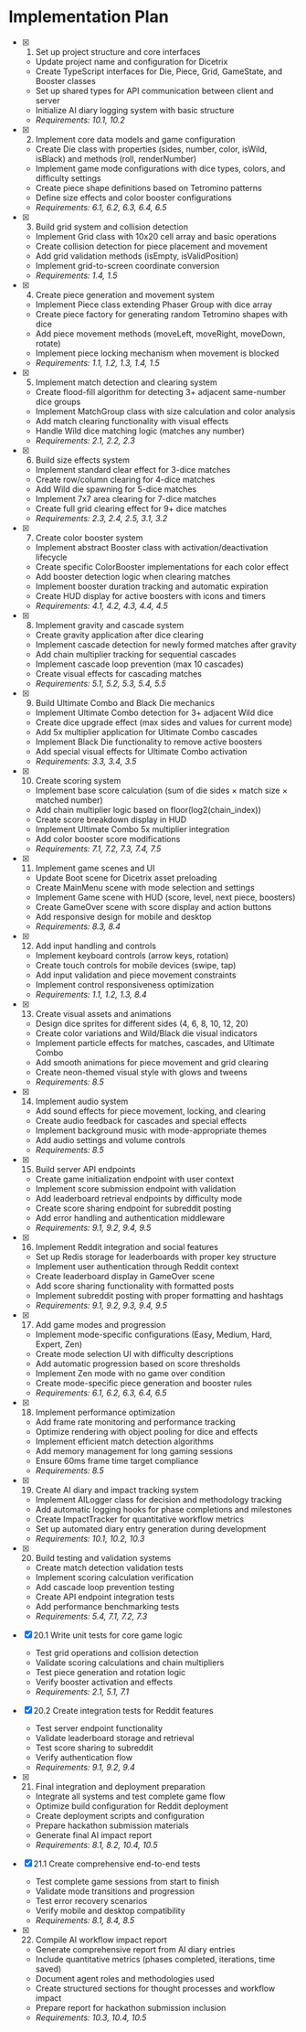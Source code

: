# Implementation Plan

- [x] 1. Set up project structure and core interfaces

  - Update project name and configuration for Dicetrix
  - Create TypeScript interfaces for Die, Piece, Grid, GameState, and Booster classes
  - Set up shared types for API communication between client and server
  - Initialize AI diary logging system with basic structure
  - _Requirements: 10.1, 10.2_

- [x] 2. Implement core data models and game configuration

  - Create Die class with properties (sides, number, color, isWild, isBlack) and methods (roll, renderNumber)
  - Implement game mode configurations with dice types, colors, and difficulty settings
  - Create piece shape definitions based on Tetromino patterns
  - Define size effects and color booster configurations
  - _Requirements: 6.1, 6.2, 6.3, 6.4, 6.5_

- [x] 3. Build grid system and collision detection

  - Implement Grid class with 10x20 cell array and basic operations
  - Create collision detection for piece placement and movement
  - Add grid validation methods (isEmpty, isValidPosition)
  - Implement grid-to-screen coordinate conversion
  - _Requirements: 1.4, 1.5_

- [x] 4. Create piece generation and movement system

  - Implement Piece class extending Phaser Group with dice array
  - Create piece factory for generating random Tetromino shapes with dice
  - Add piece movement methods (moveLeft, moveRight, moveDown, rotate)
  - Implement piece locking mechanism when movement is blocked
  - _Requirements: 1.1, 1.2, 1.3, 1.4, 1.5_

- [x] 5. Implement match detection and clearing system

  - Create flood-fill algorithm for detecting 3+ adjacent same-number dice groups
  - Implement MatchGroup class with size calculation and color analysis
  - Add match clearing functionality with visual effects
  - Handle Wild dice matching logic (matches any number)
  - _Requirements: 2.1, 2.2, 2.3_

- [x] 6. Build size effects system

  - Implement standard clear effect for 3-dice matches
  - Create row/column clearing for 4-dice matches
  - Add Wild die spawning for 5-dice matches
  - Implement 7x7 area clearing for 7-dice matches
  - Create full grid clearing effect for 9+ dice matches
  - _Requirements: 2.3, 2.4, 2.5, 3.1, 3.2_

- [x] 7. Create color booster system

  - Implement abstract Booster class with activation/deactivation lifecycle
  - Create specific ColorBooster implementations for each color effect
  - Add booster detection logic when clearing matches
  - Implement booster duration tracking and automatic expiration
  - Create HUD display for active boosters with icons and timers
  - _Requirements: 4.1, 4.2, 4.3, 4.4, 4.5_

- [x] 8. Implement gravity and cascade system

  - Create gravity application after dice clearing
  - Implement cascade detection for newly formed matches after gravity
  - Add chain multiplier tracking for sequential cascades
  - Implement cascade loop prevention (max 10 cascades)
  - Create visual effects for cascading matches
  - _Requirements: 5.1, 5.2, 5.3, 5.4, 5.5_

- [x] 9. Build Ultimate Combo and Black Die mechanics

  - Implement Ultimate Combo detection for 3+ adjacent Wild dice
  - Create dice upgrade effect (max sides and values for current mode)
  - Add 5x multiplier application for Ultimate Combo cascades
  - Implement Black Die functionality to remove active boosters
  - Add special visual effects for Ultimate Combo activation
  - _Requirements: 3.3, 3.4, 3.5_

- [x] 10. Create scoring system

  - Implement base score calculation (sum of die sides × match size × matched number)
  - Add chain multiplier logic based on floor(log2(chain_index))
  - Create score breakdown display in HUD
  - Implement Ultimate Combo 5x multiplier integration
  - Add color booster score modifications
  - _Requirements: 7.1, 7.2, 7.3, 7.4, 7.5_

- [x] 11. Implement game scenes and UI

  - Update Boot scene for Dicetrix asset preloading
  - Create MainMenu scene with mode selection and settings
  - Implement Game scene with HUD (score, level, next piece, boosters)
  - Create GameOver scene with score display and action buttons
  - Add responsive design for mobile and desktop
  - _Requirements: 8.3, 8.4_

- [x] 12. Add input handling and controls

  - Implement keyboard controls (arrow keys, rotation)
  - Create touch controls for mobile devices (swipe, tap)
  - Add input validation and piece movement constraints
  - Implement control responsiveness optimization
  - _Requirements: 1.1, 1.2, 1.3, 8.4_

- [x] 13. Create visual assets and animations

  - Design dice sprites for different sides (4, 6, 8, 10, 12, 20)
  - Create color variations and Wild/Black die visual indicators
  - Implement particle effects for matches, cascades, and Ultimate Combo
  - Add smooth animations for piece movement and grid clearing
  - Create neon-themed visual style with glows and tweens
  - _Requirements: 8.5_

- [x] 14. Implement audio system

  - Add sound effects for piece movement, locking, and clearing
  - Create audio feedback for cascades and special effects
  - Implement background music with mode-appropriate themes
  - Add audio settings and volume controls
  - _Requirements: 8.5_

- [x] 15. Build server API endpoints

  - Create game initialization endpoint with user context
  - Implement score submission endpoint with validation
  - Add leaderboard retrieval endpoints by difficulty mode
  - Create score sharing endpoint for subreddit posting
  - Add error handling and authentication middleware
  - _Requirements: 9.1, 9.2, 9.4, 9.5_

- [x] 16. Implement Reddit integration and social features

  - Set up Redis storage for leaderboards with proper key structure
  - Implement user authentication through Reddit context
  - Create leaderboard display in GameOver scene
  - Add score sharing functionality with formatted posts
  - Implement subreddit posting with proper formatting and hashtags
  - _Requirements: 9.1, 9.2, 9.3, 9.4, 9.5_

- [x] 17. Add game modes and progression

  - Implement mode-specific configurations (Easy, Medium, Hard, Expert, Zen)
  - Create mode selection UI with difficulty descriptions
  - Add automatic progression based on score thresholds
  - Implement Zen mode with no game over condition
  - Create mode-specific piece generation and booster rules
  - _Requirements: 6.1, 6.2, 6.3, 6.4, 6.5_

- [x] 18. Implement performance optimization

  - Add frame rate monitoring and performance tracking
  - Optimize rendering with object pooling for dice and effects
  - Implement efficient match detection algorithms
  - Add memory management for long gaming sessions
  - Ensure 60ms frame time target compliance
  - _Requirements: 8.5_

- [x] 19. Create AI diary and impact tracking system

  - Implement AILogger class for decision and methodology tracking
  - Add automatic logging hooks for phase completions and milestones
  - Create ImpactTracker for quantitative workflow metrics
  - Set up automated diary entry generation during development
  - _Requirements: 10.1, 10.2, 10.3_

- [x] 20. Build testing and validation systems

  - Create match detection validation tests
  - Implement scoring calculation verification
  - Add cascade loop prevention testing
  - Create API endpoint integration tests
  - Add performance benchmarking tests
  - _Requirements: 5.4, 7.1, 7.2, 7.3_

- [x] 20.1 Write unit tests for core game logic

  - Test grid operations and collision detection
  - Validate scoring calculations and chain multipliers
  - Test piece generation and rotation logic
  - Verify booster activation and effects
  - _Requirements: 2.1, 5.1, 7.1_

- [x] 20.2 Create integration tests for Reddit features

  - Test server endpoint functionality
  - Validate leaderboard storage and retrieval
  - Test score sharing to subreddit
  - Verify authentication flow
  - _Requirements: 9.1, 9.2, 9.4_

- [x] 21. Final integration and deployment preparation

  - Integrate all systems and test complete game flow
  - Optimize build configuration for Reddit deployment
  - Create deployment scripts and configuration
  - Prepare hackathon submission materials
  - Generate final AI impact report
  - _Requirements: 8.1, 8.2, 10.4, 10.5_

- [x] 21.1 Create comprehensive end-to-end tests

  - Test complete game sessions from start to finish
  - Validate mode transitions and progression
  - Test error recovery scenarios
  - Verify mobile and desktop compatibility
  - _Requirements: 8.1, 8.4, 8.5_


- [x] 22. Compile AI workflow impact report





  - Generate comprehensive report from AI diary entries
  - Include quantitative metrics (phases completed, iterations, time saved)
  - Document agent roles and methodologies used
  - Create structured sections for thought processes and workflow impact
  - Prepare report for hackathon submission inclusion
  - _Requirements: 10.3, 10.4, 10.5_
